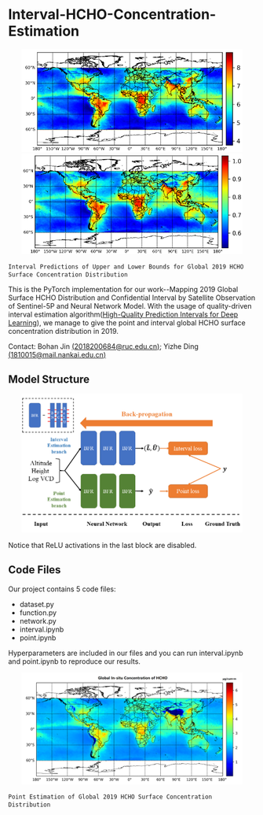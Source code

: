 # Interval-HCHO-Concentration-Estimation
<center class="half">
    <img src="https://github.com/dingyizhe2000/Interval-HCHO-Concentration-Estimation/blob/main/images/U.png" width="450"/><img src="https://github.com/dingyizhe2000/Interval-HCHO-Concentration-Estimation/blob/main/images/L.png" width="450"/> </center>
    
    Interval Predictions of Upper and Lower Bounds for Global 2019 HCHO Surface Concentration Distribution

This is the PyTorch implementation for our work--Mapping 2019 Global Surface HCHO Distribution and Confidential Interval by Satellite Observation of Sentinel-5P and Neural Network Model. With the usage of quality-driven interval estimation algorithm([High-Quality Prediction Intervals for Deep Learning](https://github.com/TeaPearce/Deep_Learning_Prediction_Intervals)), we manage to give the point and interval global HCHO surface concentration distribution in 2019.

Contact:  Bohan Jin [(2018200684@ruc.edu.cn)](2018200684@ruc.edu.cn); Yizhe Ding [(1810015@mail.nankai.edu.cn)](1810015@mail.nankai.edu.cn)

## Model Structure
<center class="half">
    <img src="https://github.com/dingyizhe2000/Interval-HCHO-Concentration-Estimation/blob/main/images/model.png" width="450"/></center>

Notice that ReLU activations in the last block are disabled.

## Code Files
Our project contains 5 code files:
- dataset.py
- function.py
- network.py
- interval.ipynb
- point.ipynb

Hyperparameters are included in our files and you can run interval.ipynb and point.ipynb to reproduce our results.

<center class="half">
    <img src="https://github.com/dingyizhe2000/Interval-HCHO-Concentration-Estimation/blob/main/images/P.png" width="450"/></center>

    Point Estimation of Global 2019 HCHO Surface Concentration Distribution
